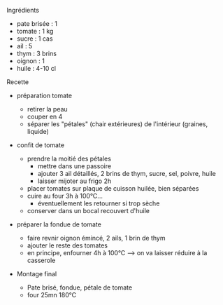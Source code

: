 Ingrédients
- pate brisée   : 1
- tomate        : 1 kg
- sucre         : 1 cas
- ail           : 5
- thym          : 3 brins
- oignon        : 1
- huile         : 4-10 cl

Recette
- préparation tomate
    * retirer la peau
    * couper en 4
    * séparer les "pétales" (chair extérieures) de l'intérieur (graines, liquide)

- confit de tomate
    * prendre la moitié des pétales
        + mettre dans une passoire
        + ajouter 3 ail détaillés, 2 brins de thym, sucre, sel, poivre, huile
        + laisser mijoter au frigo 2h
    * placer tomates sur plaque de cuisson huilée, bien séparées
    * cuire au four 3h à 100°C...
        + éventuellement les retourner si trop sèche
    * conserver dans un bocal recouvert d'huile

- préparer la fondue de tomate
    * faire revnir oignon émincé, 2 ails, 1 brin de thym
    * ajouter le reste des tomates
    * en principe, enfourner 4h à 100°C --> on va laisser réduire à la casserole

- Montage final
    * Pate brisé, fondue, pétale de tomate
    * four 25mn 180°C

